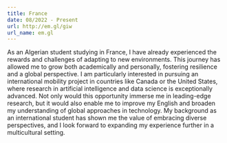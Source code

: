 ```yaml
---
title: France
date: 08/2022 - Present
url: http://em.gl/giw
url_name: em.gl
---
```


As an Algerian student studying in France, I have already experienced the rewards and challenges of adapting to new environments. This journey has allowed me to grow both academically and personally, fostering resilience and a global perspective. I am particularly interested in pursuing an international mobility project in countries like Canada or the United States, where research in artificial intelligence and data science is exceptionally advanced. Not only would this opportunity immerse me in leading-edge research, but it would also enable me to improve my English and broaden my understanding of global approaches in technology. My background as an international student has shown me the value of embracing diverse perspectives, and I look forward to expanding my experience further in a multicultural setting.
